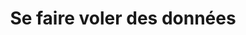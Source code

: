 ---
title: Se faire voler des données
categories:
- Mots de passe
- Déplacements
goodPractices: 
- Avoir un mot de passe fort
---